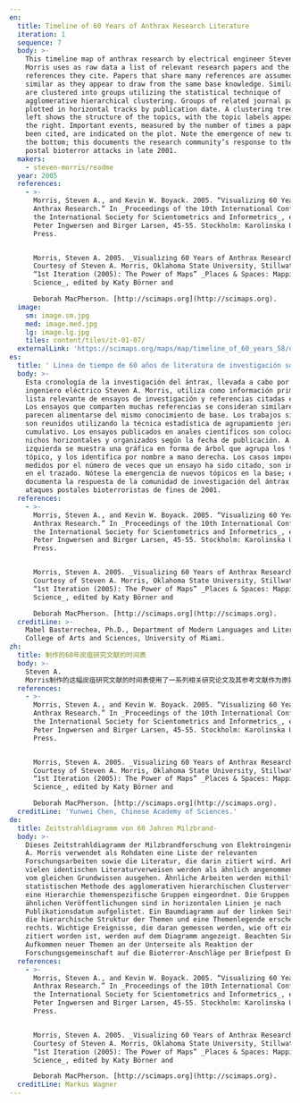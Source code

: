 ```yaml
---
en:
  title: Timeline of 60 Years of Anthrax Research Literature
  iteration: 1
  sequence: 7
  body: >-
    This timeline map of anthrax research by electrical engineer Steven A.
    Morris uses as raw data a list of relevant research papers and the
    references they cite. Papers that share many references are assumed to be
    similar as they appear to draw from the same base knowledge. Similar papers
    are clustered into groups utilizing the statistical technique of
    agglomerative hierarchical clustering. Groups of related journal papers are
    plotted in horizontal tracks by publication date. A clustering tree on the
    left shows the structure of the topics, with the topic labels appearing on
    the right. Important events, measured by the number of times a paper has
    been cited, are indicated on the plot. Note the emergence of new topics at
    the bottom; this documents the research community’s response to the anthrax
    postal bioterror attacks in late 2001.
  makers:
    - steven-morris/readme
  year: 2005
  references:
    - >-
      Morris, Steven A., and Kevin W. Boyack. 2005. “Visualizing 60 Years of
      Anthrax Research.” In _Proceedings of the 10th International Conference of
      the International Society for Scientometrics and Informetrics_, edited by
      Peter Ingwersen and Birger Larsen, 45-55. Stockholm: Karolinska University
      Press.


      Morris, Steven A. 2005. _Visualizing 60 Years of Anthrax Research_.
      Courtesy of Steven A. Morris, Oklahoma State University, Stillwater. In
      “1st Iteration (2005): The Power of Maps” _Places & Spaces: Mapping
      Science_, edited by Katy Börner and  

      Deborah MacPherson. [http://scimaps.org](http://scimaps.org).
  image:
    sm: image.sm.jpg
    med: image.med.jpg
    lg: image.lg.jpg
    tiles: content/tiles/it-01-07/
  externalLink: 'https://scimaps.org/maps/map/timeline_of_60_years_58/detail'
es:
  title: ' Línea de tiempo de 60 años de literatura de investigación sobre el ántrax'
  body: >-
    Esta cronología de la investigación del ántrax, llevada a cabo por el
    ingeniero eléctrico Steven A. Morris, utiliza como información primaria una
    lista relevante de ensayos de investigación y referencias citadas en ellos.
    Los ensayos que comparten muchas referencias se consideran similares ya que
    parecen alimentarse del mismo conocimiento de base. Los trabajos similares
    son reunidos utilizando la técnica estadística de agrupamiento jerárquico
    cumulativo. Los ensayos publicados en anales científicos son colocados en
    nichos horizontales y organizados según la fecha de publicación. A la
    izquierda se muestra una gráfica en forma de árbol que agrupa los textos por
    tópico, y los identifica por nombre a mano derecha. Los casos importantes,
    medidos por el número de veces que un ensayo ha sido citado, son indicados
    en el trazado. Nótese la emergencia de nuevos tópicos en la base; esto
    documenta la respuesta de la comunidad de investigación del ántrax a los
    ataques postales bioterroristas de fines de 2001.
  references:
    - >-
      Morris, Steven A., and Kevin W. Boyack. 2005. “Visualizing 60 Years of
      Anthrax Research.” In _Proceedings of the 10th International Conference of
      the International Society for Scientometrics and Informetrics_, edited by
      Peter Ingwersen and Birger Larsen, 45-55. Stockholm: Karolinska University
      Press.


      Morris, Steven A. 2005. _Visualizing 60 Years of Anthrax Research_.
      Courtesy of Steven A. Morris, Oklahoma State University, Stillwater. In
      “1st Iteration (2005): The Power of Maps” _Places & Spaces: Mapping
      Science_, edited by Katy Börner and  

      Deborah MacPherson. [http://scimaps.org](http://scimaps.org).
  creditLine: >-
    Mabel Basterrechea, Ph.D., Department of Modern Languages and Literatures,
    College of Arts and Sciences, University of Miami.
zh:
  title: 制作的60年炭疽研究文献的时间表
  body: >-
    Steven A.
    Morris制作的这幅炭疽研究文献的时间表使用了一系列相关研究论文及其参考文献作为原始数据。该地图的研究假设共被引的参考文献具有相同的知识基础，并利用层次聚类法的统计技术来将相似的论文聚类成组。相关期刊论文组按照出版日期在水平轴上排列，左边的聚类树显示的是主题的结构，右边显示的是主题的标签，论文的重要性由被引频次来计算。注意：底部显示的是新出现的主题，是指研究人员在2001年底为应对炭疽邮政恐怖袭击所开展的研究工作。
  references:
    - >-
      Morris, Steven A., and Kevin W. Boyack. 2005. “Visualizing 60 Years of
      Anthrax Research.” In _Proceedings of the 10th International Conference of
      the International Society for Scientometrics and Informetrics_, edited by
      Peter Ingwersen and Birger Larsen, 45-55. Stockholm: Karolinska University
      Press.


      Morris, Steven A. 2005. _Visualizing 60 Years of Anthrax Research_.
      Courtesy of Steven A. Morris, Oklahoma State University, Stillwater. In
      “1st Iteration (2005): The Power of Maps” _Places & Spaces: Mapping
      Science_, edited by Katy Börner and  

      Deborah MacPherson. [http://scimaps.org](http://scimaps.org).
  creditLine: 'Yunwei Chen, Chinese Academy of Sciences.'
de:
  title: Zeitstrahldiagramm von 60 Jahren Milzbrand-
  body: >-
    Dieses Zeitstrahldiagramm der Milzbrandforschung von Elektroingenieur Steven
    A. Morris verwendet als Rohdaten eine Liste der relevanten
    Forschungsarbeiten sowie die Literatur, die darin zitiert wird. Arbeiten mit
    vielen identischen Literaturverweisen werden als ähnlich angenommen, da sie
    vom gleichen Grundwissen ausgehen. Ähnliche Arbeiten werden mithilfe der
    statistischen Methode des agglomerativen hierarchischen Clusterverfahrens in
    eine Hierarchie themenspezifische Gruppen eingeordnet. Die Gruppen der
    ähnlichen Veröffentlichungen sind in horizontalen Linien je nach
    Publikationsdatum aufgelistet. Ein Baumdiagramm auf der linken Seite zeigt
    die hierarchische Struktur der Themen und eine Themenlegende erscheint
    rechts. Wichtige Ereignisse, die daran gemessen werden, wie oft eine Arbeit
    zitiert worden ist, werden auf dem Diagramm angezeigt. Beachten Sie das
    Aufkommen neuer Themen an der Unterseite als Reaktion der
    Forschungsgemeinschaft auf die Bioterror-Anschläge per Briefpost Ende 2001.
  references:
    - >-
      Morris, Steven A., and Kevin W. Boyack. 2005. “Visualizing 60 Years of
      Anthrax Research.” In _Proceedings of the 10th International Conference of
      the International Society for Scientometrics and Informetrics_, edited by
      Peter Ingwersen and Birger Larsen, 45-55. Stockholm: Karolinska University
      Press.


      Morris, Steven A. 2005. _Visualizing 60 Years of Anthrax Research_.
      Courtesy of Steven A. Morris, Oklahoma State University, Stillwater. In
      “1st Iteration (2005): The Power of Maps” _Places & Spaces: Mapping
      Science_, edited by Katy Börner and  

      Deborah MacPherson. [http://scimaps.org](http://scimaps.org).
  creditLine: Markus Wagner
---
```

